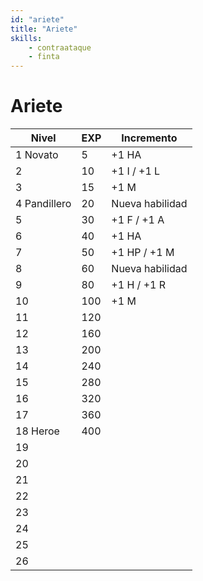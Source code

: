 ```yaml
---
id: "ariete"
title: "Ariete"
skills:
    - contraataque
    - finta
---
```

# Ariete

|Nivel|EXP|Incremento|
|-|-|-|
|1 Novato|5|+1 HA|
|2|10|+1 I / +1 L|
|3|15|+1 M|
|4 Pandillero|20|Nueva habilidad|
|5|30|+1 F / +1 A|
|6|40|+1 HA|
|7|50|+1 HP / +1 M|
|8|60|Nueva habilidad|
|9|80|+1 H / +1 R|
|10|100|+1 M|
|11|120||
|12|160||
|13|200||
|14|240||
|15|280||
|16|320||
|17|360||
|18 Heroe|400||
|19|||
|20|||
|21|||
|22|||
|23|||
|24|||
|25|||
|26|||
